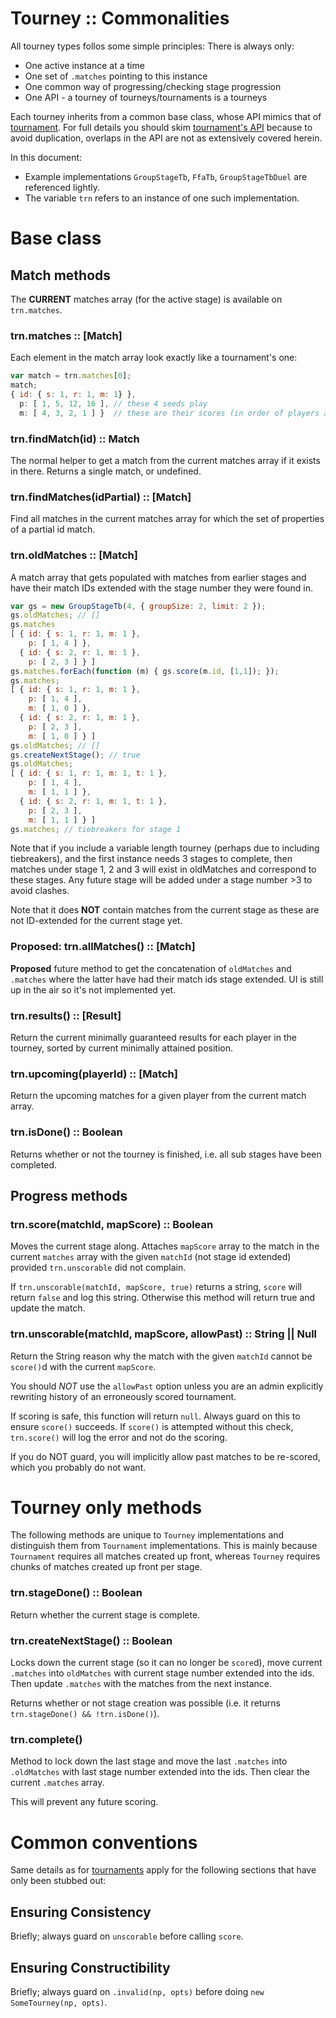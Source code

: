 # Tourney :: Commonalities
All tourney types follos some simple principles: There is always only:

- One active instance at a time
- One set of `.matches` pointing to this instance
- One common way of progressing/checking stage progression
- One API - a tourney of tourneys/tournaments is a tourneys

Each tourney inherits from a common base class, whose API mimics that of [tournament](https://npmjs.org/package/tournament). For full details you should skim [tournament's API](https://github.com/clux/tournament/blob/master/doc/base.md) because to avoid duplication, overlaps in the API are not as extensively covered herein.

In this document:

- Example implementations `GroupStageTb`, `FfaTb`, `GroupStageTbDuel` are referenced lightly.
- The variable `trn` refers to an instance of one such implementation.

# Base class

## Match methods
The **CURRENT** matches array (for the active stage) is available on `trn.matches`.

### trn.matches :: [Match]
Each element in the match array look exactly like a tournament's one:

```js
var match = trn.matches[0];
match;
{ id: { s: 1, r: 1, m: 1} },
  p: [ 1, 5, 12, 16 ], // these 4 seeds play
  m: [ 4, 3, 2, 1 ] }  // these are their scores (in order of players above)
```

### trn.findMatch(id) :: Match
The normal helper to get a match from the current matches array if it exists in there. Returns a single match, or undefined.

### trn.findMatches(idPartial) :: [Match]
Find all matches in the current matches array for which the set of properties of a partial id match.

### trn.oldMatches :: [Match]
A match array that gets populated with matches from earlier stages and have their match IDs extended with the stage number they were found in.

```js
var gs = new GroupStageTb(4, { groupSize: 2, limit: 2 });
gs.oldMatches; // []
gs.matches
[ { id: { s: 1, r: 1, m: 1 },
    p: [ 1, 4 ] },
  { id: { s: 2, r: 1, m: 1 },
    p: [ 2, 3 ] } ]
gs.matches.forEach(function (m) { gs.score(m.id, [1,1]); });
gs.matches;
[ { id: { s: 1, r: 1, m: 1 },
    p: [ 1, 4 ],
    m: [ 1, 0 ] },
  { id: { s: 2, r: 1, m: 1 },
    p: [ 2, 3 ],
    m: [ 1, 0 ] } ]
gs.oldMatches; // []
gs.createNextStage(); // true
gs.oldMatches;
[ { id: { s: 1, r: 1, m: 1, t: 1 },
    p: [ 1, 4 ],
    m: [ 1, 1 ] },
  { id: { s: 2, r: 1, m: 1, t: 1 },
    p: [ 2, 3 ],
    m: [ 1, 1 ] } ]
gs.matches; // tiebreakers for stage 1
```

Note that if you include a variable length tourney (perhaps due to including tiebreakers), and the first instance needs 3 stages to complete, then matches under stage 1, 2 and 3 will exist in oldMatches and correspond to these stages. Any future stage will be added under a stage number >3 to avoid clashes.

Note that it does **NOT** contain matches from the current stage as these are not ID-extended for the current stage yet.

### Proposed: trn.allMatches() :: [Match]
**Proposed** future method to get the concatenation of `oldMatches` and `.matches` where the latter have had their match ids stage extended. UI is still up in the air so it's not implemented yet.


### trn.results() :: [Result]
Return the current minimally guaranteed results for each player in the tourney, sorted by current minimally attained position.

### trn.upcoming(playerId) :: [Match]
Return the upcoming matches for a given player from the current match array.

### trn.isDone() :: Boolean
Returns whether or not the tourney is finished, i.e. all sub stages have been completed.

## Progress methods
### trn.score(matchId, mapScore) :: Boolean
Moves the current stage along. Attaches `mapScore` array to the match in the current `matches` array with the given `matchId` (not stage id extended) provided `trn.unscorable` did not complain.

If `trn.unscorable(matchId, mapScore, true)` returns a string, `score` will return `false` and log this string. Otherwise this method will return true and update the match.

### trn.unscorable(matchId, mapScore, allowPast) :: String || Null
Return the String reason why the match with the given `matchId` cannot be `score()`d with the current `mapScore`.

You should *NOT* use the `allowPast` option unless you are an admin explicitly rewriting history of an erroneously scored tournament.

If scoring is safe, this function will return `null`. Always guard on this to ensure `score()` succeeds. If `score()` is attempted without this check, `trn.score()` will log the error and not do the scoring.

If you do NOT guard, you will implicitly allow past matches to be re-scored, which you probably do not want.

# Tourney only methods
The following methods are unique to `Tourney` implementations and distinguish them from `Tournament` implementations. This is mainly because `Tournament` requires all matches created up front, whereas `Tourney` requires chunks of matches created up front per stage.

### trn.stageDone() :: Boolean
Return whether the current stage is complete.

### trn.createNextStage() :: Boolean
Locks down the current stage (so it can no longer be `score`d), move current `.matches` into `oldMatches` with current stage number extended into the ids. Then update `.matches` with the matches from the next instance.

Returns whether or not stage creation was possible (i.e. it returns `trn.stageDone() && !trn.isDone()`).

### trn.complete()
Method to lock down the last stage and move the last `.matches` into `.oldMatches` with last stage number extended into the ids. Then clear the current `.matches` array.

This will prevent any future scoring.

# Common conventions
Same details as for [tournaments](https://github.com/clux/tournament/blob/master/doc/base.md) apply for the following sections that have only been stubbed out:

## Ensuring Consistency
Briefly; always guard on `unscorable` before calling `score`.

## Ensuring Constructibility
Briefly; always guard on `.invalid(np, opts)` before doing `new SomeTourney(np, opts)`.
